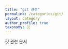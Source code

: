```yaml
---
title: "git 관련"
permalink: /categories/git/
layout: category
author_profile: true
taxonomy: 깃
---
```


깃 관련 문서